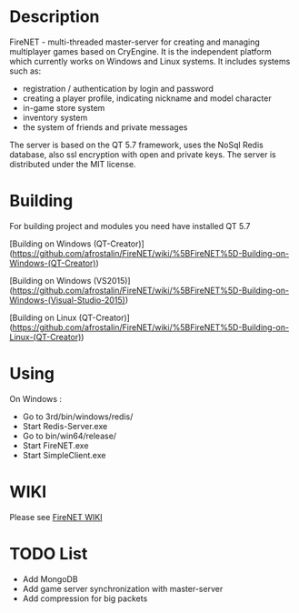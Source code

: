 # Description
FireNET - multi-threaded master-server for creating and managing multiplayer games based on CryEngine. 
It is the independent platform which currently works on Windows and Linux systems. 
It includes systems such as: 
* registration / authentication by login and password
* creating a player profile, indicating nickname and model character
* in-game store system
* inventory system
* the system of friends and private messages

The server is based on the QT 5.7 framework, uses the NoSql Redis database, also ssl encryption with open and private keys.
The server is distributed under the MIT license.

# Building
For building project and modules you need have installed QT 5.7

[Building on Windows (QT-Creator)] (https://github.com/afrostalin/FireNET/wiki/%5BFireNET%5D-Building-on-Windows-(QT-Creator))

[Building on Windows (VS2015)] (https://github.com/afrostalin/FireNET/wiki/%5BFireNET%5D-Building-on-Windows-(Visual-Studio-2015))

[Building on Linux (QT-Creator)] (https://github.com/afrostalin/FireNET/wiki/%5BFireNET%5D-Building-on-Linux-(QT-Creator))

# Using

On Windows :

* Go to 3rd/bin/windows/redis/
* Start Redis-Server.exe
* Go to bin/win64/release/
* Start FireNET.exe
* Start SimpleClient.exe

# WIKI

Please see [FireNET WIKI](https://github.com/afrostalin/FireNET/wiki)

# TODO List

* Add MongoDB
* Add game server synchronization with master-server
* Add compression for big packets 